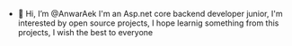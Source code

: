 - 👋 Hi, I’m @AnwarAek
I'm an Asp.net core backend developer junior, 
I'm interested by open source projects,
I hope learnig something from this projects, 
I wish the best to everyone
